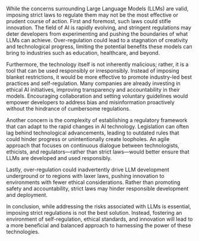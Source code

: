 While the concerns surrounding Large Language Models (LLMs) are valid, imposing strict laws to regulate them may not be the most effective or prudent course of action. First and foremost, such laws could stifle innovation. The field of AI is rapidly evolving, and stringent regulations may deter developers from experimenting and pushing the boundaries of what LLMs can achieve. Over-regulation could lead to a stagnation of creativity and technological progress, limiting the potential benefits these models can bring to industries such as education, healthcare, and beyond.

Furthermore, the technology itself is not inherently malicious; rather, it is a tool that can be used responsibly or irresponsibly. Instead of imposing blanket restrictions, it would be more effective to promote industry-led best practices and self-regulation. Many companies are already investing in ethical AI initiatives, improving transparency and accountability in their models. Encouraging collaboration and setting voluntary guidelines would empower developers to address bias and misinformation proactively without the hindrance of cumbersome regulations.

Another concern is the complexity of establishing a regulatory framework that can adapt to the rapid changes in AI technology. Legislation can often lag behind technological advancements, leading to outdated rules that could hinder progress or unintentionally create loopholes. An agile approach that focuses on continuous dialogue between technologists, ethicists, and regulators—rather than strict laws—would better ensure that LLMs are developed and used responsibly.

Lastly, over-regulation could inadvertently drive LLM development underground or to regions with laxer laws, pushing innovation to environments with fewer ethical considerations. Rather than promoting safety and accountability, strict laws may hinder responsible development and deployment.

In conclusion, while addressing the risks associated with LLMs is essential, imposing strict regulations is not the best solution. Instead, fostering an environment of self-regulation, ethical standards, and innovation will lead to a more beneficial and balanced approach to harnessing the power of these technologies.